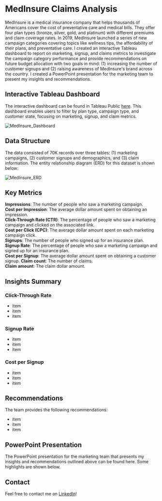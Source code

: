 # MedInsure Claims Analysis

MedInsure is a medical insurance company that helps thousands of Americans cover the cost of preventative care and medical bills. They offer four plan types (bronze, silver, gold, and platinum) with different premiums and claim coverage rates. In 2019, MedInsure launched a series of new campaign categories covering topics like wellness tips, the affordability of their plans, and preventative care. I created an interactive Tableau dashboard to report on marketing, signup, and claims metrics to investigate the campaign category performance and provide recommendations on future budget allocation with two goals in mind: (1) increasing the number of customer signups and (2) raising awareness of MedInsure's brand across the country. I created a PowerPoint presentation for the marketing team to present my insights and recommendations. 

## Interactive Tableau Dashboard

The interactive dashboard can be found in Tableau Public [here](https://public.tableau.com/app/profile/astrosica/viz/MedInsureClaimsDashboard/Dashboard). This dashboard enables users to filter by plan type, campaign type, and customer state, focusing on marketing, signup, and claim metrics.

![MedInsure_Dashboard](https://github.com/jessicacampbell-astro/MedInsure_claims_analysis/assets/23153120/98b0fbfe-0109-4efb-9e69-9eb6853e6918)

## Data Structure

The data consisted of 70K records over three tables: (1) marketing campaigns, (2) customer signups and demographics, and (3) claim information. The entity relationship diagram (ERD) for this dataset is shown below:

![MedInsure_ERD](https://github.com/jessicacampbell-astro/MedInsure_claims_analysis/assets/23153120/3a9cbbe6-d83f-4d51-9807-92ebcc8524ab)

## Key Metrics

**Impressions**: The number of people who saw a marketing campaign. <br>
**Cost per Impression**: The average dollar amount spent on obtaining an impression. <br>
**Click-Through Rate (CTR)**: The percentage of people who saw a marketing campaign and clicked on the associated link.<br>
**Cost per Click (CPC)**: The average dollar amount spent on each marketing campaign click. <br>
**Signups**: The number of people who signed up for an insurance plan. <br>
**Signup Rate**: The percentage of people who saw a marketing campaign and signed up for an insurance plan.<br>
**Cost per Signup**: The average dollar amount spent on obtaining a customer signup.
**Claim count**: The number of claims. <br>
**Claim amount**: The claim dollar amount. <br>

## Insights Summary 

### Click-Through Rate

- item
- item
- item

### Signup Rate

- item
- item
- item

### Cost per Signup

- item
- item
- item

## Recommendations

The team provides the following recommendations:
- item
- item
- item

## PowerPoint Presentation

The PowerPoint presentation for the marketing team that presents my insights and recommendations outlined above can be found here. Some highlights are shown below.

## Contact

Feel free to contact me on [LinkedIn](https://www.linkedin.com/in/jessicacampbell-astro/)!
